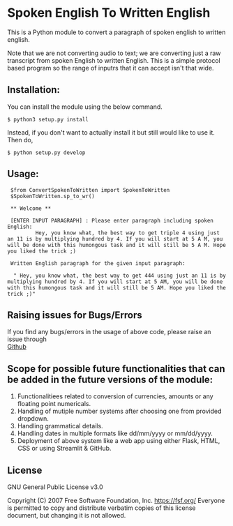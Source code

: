 # Spoken English To Written English


This is a Python module to convert a paragraph of spoken english to written english.

Note that we are not converting audio to text; we are converting just a raw transcript from spoken English to written English. This is a simple protocol based program so the range of inputrs that it can accept isn't that wide. 


## Installation:
  
  You can install the module using the below command.
   ```
   $ python3 setup.py install
   ```
  Instead, if you don't want to actually install it but still would like to use it. Then do,
   ```
   $ python setup.py develop
   ``` 


## Usage:

   ```
    $from ConvertSpokenToWritten import SpokenToWritten 
    $SpokenToWritten.sp_to_wr()

    ** Welcome **

    [ENTER INPUT PARAGRAPH] : Please enter paragraph including spoken English:
            Hey, you know what, the best way to get triple 4 using just an 11 is by multiplying hundred by 4. If you will start at 5 A M, you will be done with this humongous task and it will still be 5 A M. Hope you liked the trick ;)

    Written English paragraph for the given input paragraph:

     " Hey, you know what, the best way to get 444 using just an 11 is by multiplying hundred by 4. If you will start at 5 AM, you will be done with this humongous task and it will still be 5 AM. Hope you liked the trick ;)"
```


## Raising issues for Bugs/Errors

   If you find any bugs/errors in the usage of above code, please raise an issue through  
   [Github](https://github.com/learner-subodh/SpokenEnglishToWrittenEnglish)


## Scope for possible future functionalities that can be added in the future versions of the module:

1. Functionalitiees related to conversion of currencies, amounts or any floating point numericals.
2. Handling of mutiple number systems after choosing one from provided dropdown.
3. Handling grammatical details.
4. Handling dates in multiple formats like dd/mm/yyyy or mm/dd/yyyy.
5. Deployment of above system like a web app using either Flask, HTML, CSS or using Streamlit & GitHub. 


## License


GNU General Public License v3.0

Copyright (C) 2007 Free Software Foundation, Inc. <https://fsf.org/>
Everyone is permitted to copy and distribute verbatim copies of this license document, but changing it is not allowed.
